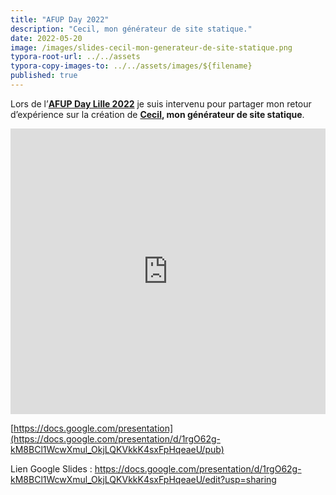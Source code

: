 ```yaml
---
title: "AFUP Day 2022"
description: "Cecil, mon générateur de site statique."
date: 2022-05-20
image: /images/slides-cecil-mon-generateur-de-site-statique.png
typora-root-url: ../../assets
typora-copy-images-to: ../../assets/images/${filename}
published: true
---
```

Lors de l’**[AFUP Day Lille 2022](https://event.afup.org/afup-day-2022/)** je suis intervenu pour partager mon retour d’expérience sur la création de **[Cecil](https://cecil.app), mon générateur de site statique**.

<!--break-->

<iframe src="https://docs.google.com/presentation/d/e/2PACX-1vRJ-6DRwpvM6e-yXKBBDknEd5lWR_pKRXeDp5H9RxAXFz0I80fPBx4KzodYinbPXsLtJ6KLu5h5iGrV/embed?start=false&loop=false&delayms=3000" frameborder="0" width="760" height="457" allowfullscreen="true" mozallowfullscreen="true" webkitallowfullscreen="true" style="width:100%;"></iframe>

[https://docs.google.com/presentation](https://docs.google.com/presentation/d/1rgO62g-kM8BCl1WcwXmul_OkjLQKVkkK4sxFpHqeaeU/pub)

Lien Google Slides : <https://docs.google.com/presentation/d/1rgO62g-kM8BCl1WcwXmul_OkjLQKVkkK4sxFpHqeaeU/edit?usp=sharing>
